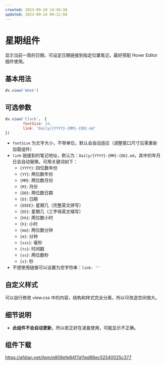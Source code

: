 ```yaml
---
created: 2023-09-10 14:56:50
updated: 2023-09-14 09:11:04
---
```

# 星期组件

显示当前一周的日期，可设定日期链接到指定位置笔记，最好搭配 Hover Editor 插件使用。

## 基本用法

```js
dv.view('Week')
```

## 可选参数

```js
dv.view('Clock'， {
        fontSize: 24,
        link: 'Daily/{YYYY}-{MM}-{DD}.md'
})
```

- `fontSize` 为文字大小，不带单位，默认会自动适应（调整窗口尺寸后需重新加载组件）
- `link` 链接到的笔记地址，默认为：`Daily/{YYYY}-{MM}-{DD}.md`，其中的年月日会自动替换。可用关键词如下：
  - `{YYYY}`: 四位数年份
  - `{YY}`: 两位数年份
  - `{MM}`: 两位数月份
  - `{M}`: 月份
  - `{DD}`: 两位数日期
  - `{D}`: 日期
  - `{EEEE}`: 星期几（完整英文拼写）
  - `{EE}`: 星期几（三字母英文缩写）
  - `{hh}`: 两位数小时
  - `{h}`: 小时
  - `{mm}`: 两位数分钟
  - `{m}`: 分钟
  - `{sss}`: 毫秒
  - `{ts}`: 时间戳
  - `{ss}`: 两位数秒
  - `{s}`: 秒
- 不想使用链接可以设置为空字符串：`link: ''`

## 自定义样式

可以自行修改 view.css 中的内容，结构和样式完全分离，所以可改造空间很大。

## 细节说明

- **此组件不会自动更新**，所以若正好在凌晨使用，可能显示不正确。

## 组件下载

https://afdian.net/item/e808efe84f7a11ed86ec52540025c377